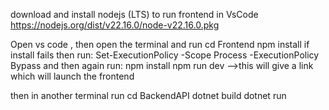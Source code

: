 download and install nodejs (LTS) to run frontend in VsCode
https://nodejs.org/dist/v22.16.0/node-v22.16.0.pkg

Open vs code , then open the terminal and run
cd Frontend
npm install
if install fails then run:
Set-ExecutionPolicy -Scope Process -ExecutionPolicy Bypass
and then again run:
npm install
npm run dev   -->this will give a link which will launch the frontend

then in another terminal run
cd BackendAPI
dotnet build
dotnet run  
